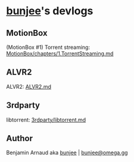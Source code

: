 # [bunjee](http://bunjee.me)'s devlogs


## MotionBox

(MotionBox #1) Torrent streaming: [MotionBox/chapters/1.TorrentStreaming.md](MotionBox/chapters/1.TorrentStreaming.md)

## ALVR2

ALVR2: [ALVR2.md](ALVR2.md)

## 3rdparty

libtorrent: [3rdparty/libtorrent.md](3rdparty/libtorrent.md)


## Author

Benjamin Arnaud aka [bunjee](http://bunjee.me) | <bunjee@omega.gg>
